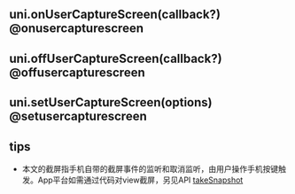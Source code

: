 ## uni.onUserCaptureScreen(callback?) @onusercapturescreen

<!-- UTSAPIJSON.onUserCaptureScreen.description -->

<!-- UTSAPIJSON.onUserCaptureScreen.compatibility -->

<!-- UTSAPIJSON.onUserCaptureScreen.param -->

<!-- UTSAPIJSON.onUserCaptureScreen.returnValue -->

<!-- UTSAPIJSON.onUserCaptureScreen.tutorial -->

## uni.offUserCaptureScreen(callback?) @offusercapturescreen

<!-- UTSAPIJSON.offUserCaptureScreen.description -->

<!-- UTSAPIJSON.offUserCaptureScreen.compatibility -->

<!-- UTSAPIJSON.offUserCaptureScreen.param -->

<!-- UTSAPIJSON.offUserCaptureScreen.returnValue -->

<!-- UTSAPIJSON.offUserCaptureScreen.tutorial -->

<!-- UTSAPIJSON.general_type.name -->

<!-- UTSAPIJSON.general_type.param -->


## uni.setUserCaptureScreen(options) @setusercapturescreen

<!-- UTSAPIJSON.setUserCaptureScreen.description -->

<!-- UTSAPIJSON.setUserCaptureScreen.compatibility -->

<!-- UTSAPIJSON.setUserCaptureScreen.param -->

<!-- UTSAPIJSON.setUserCaptureScreen.returnValue -->

<!-- UTSAPIJSON.setUserCaptureScreen.example -->

<!-- UTSAPIJSON.setUserCaptureScreen.tutorial -->

<!-- UTSAPIJSON.captureScreen.example -->

<!-- UTSAPIJSON.general_type.name -->

<!-- UTSAPIJSON.general_type.param -->

## tips
- 本文的截屏指手机自带的截屏事件的监听和取消监听，由用户操作手机按键触发。App平台如需通过代码对view截屏，另见API [takeSnapshot](../dom/unielement.md#takesnapshot)

